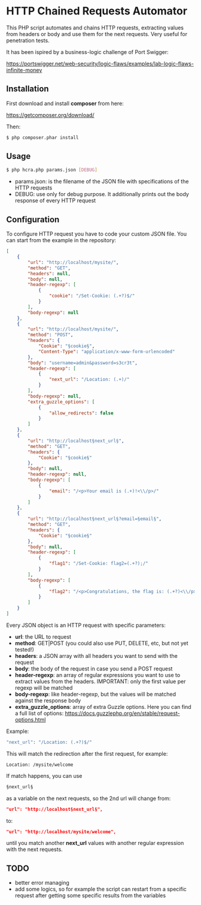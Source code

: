 # HTTP Chained Requests Automator
This PHP script automates and chains HTTP requests, extracting values from headers or body and use them for the next requests. Very useful for penetration tests.

It has been ispired by a business-logic challenge of Port Swigger:

https://portswigger.net/web-security/logic-flaws/examples/lab-logic-flaws-infinite-money

## Installation

First download and install **composer** from here:

https://getcomposer.org/download/

Then:

```bash
$ php composer.phar install
```

## Usage

```bash
$ php hcra.php params.json [DEBUG]
```

- params.json: is the filename of the JSON file with specifications of the HTTP requests
- DEBUG: use only for debug purpose. It additionally prints out the body response of every HTTP request

## Configuration

To configure HTTP request you have to code your custom JSON file. You can start from the example in the repository:

```json
[
    {
        "url": "http://localhost/mysite/",
        "method": "GET",
        "headers": null,
        "body": null,
        "header-regexp": [
            {
                "cookie": "/Set-Cookie: (.+?)$/"
            }
        ],
        "body-regexp": null
    },
    {
        "url": "http://localhost/mysite/",
        "method": "POST",
        "headers": {
            "Cookie": "§cookie§",
            "Content-Type": "application/x-www-form-urlencoded"
        },
        "body": "username=admin&password=s3cr3t",
        "header-regexp": [
            {
                "next_url": "/Location: (.+)/"
            }
        ],
        "body-regexp": null,
        "extra_guzzle_options": [
            {
                "allow_redirects": false
            }
        ]
    },
    {
        "url": "http://localhost§next_url§",
        "method": "GET",
        "headers": {
            "Cookie": "§cookie§"
        },
        "body": null,
        "header-regexp": null,
        "body-regexp": [
            {
                "email": "/<p>Your email is (.+)!<\\/p>/"
            }
        ]
    },
    {
        "url": "http://localhost§next_url§?email=§email§",
        "method": "GET",
        "headers": {
            "Cookie": "§cookie§"
        },
        "body": null,
        "header-regexp": [
            {
                "flag1": "/Set-Cookie: flag2=(.+?);/"
            }
        ],
        "body-regexp": [
            {
                "flag2": "/<p>Congratulations, the flag is: (.+?)<\\/p>/"
            }
        ]
    }
]
```

Every JSON object is an HTTP request with specific parameters:
- **url**: the URL to request
- **method**: GET|POST (you could also use PUT, DELETE, etc, but not yet tested!)
- **headers**: a JSON array with all headers you want to send with the request
- **body**: the body of the request in case you send a POST request
- **header-regexp**: an array of regular expressions you want to use to extract values from the headers. IMPORTANT: only the first value per regexp will be matched
- **body-regexp**: like header-regexp, but the values will be matched against the response body
- **extra_guzzle_options**: array of extra Guzzle options. Here you can find a full list of options: https://docs.guzzlephp.org/en/stable/request-options.html

Example:

```php
"next_url": "/Location: (.+?)$/"
```

This will match the redirection after the first request, for example:
```http
Location: /mysite/welcome
```

If match happens, you can use
```php
§next_url§
```

as a variable on the next requests, so the 2nd url will change from:
```json
"url": "http://localhost§next_url§",
```
to:
```json
"url": "http://localhost/mysite/welcome",
```

until you match another **next_url** values with another regular expression with the next requests.

## TODO
 - better error managing
 - add some logics, so for example the script can restart from a specific request after getting some specific results from the variables
